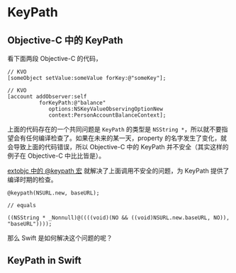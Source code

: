 # KeyPath


## Objective-C 中的 KeyPath

看下面两段 Objective-C 的代码，

```objc
// KVO
[someObject setValue:someValue forKey:@"someKey"];

// KVO
[account addObserver:self
          forKeyPath:@"balance"
             options:NSKeyValueObservingOptionNew
             context:PersonAccountBalanceContext];
```

上面的代码存在的一个共同问题是 `KeyPath` 的类型是 `NSString *`，所以就不要指望会有任何编译检查了。如果在未来的某一天，property 的名字发生了变化，就会导致上面的代码错误，所以 Objective-C 中的 KeyPath 并不安全（其实这样的例子在 Objective-C 中比比皆是）。

[extobjc 中的 @keypath 宏](https://github.com/jspahrsummers/libextobjc/blob/master/extobjc/EXTKeyPathCoding.h#L38) 就解决了上面调用不安全的问题，为 KeyPath 提供了编译时期的检查。

```objc
@keypath(NSURL.new, baseURL);

// equals

((NSString * _Nonnull)@((((void)(NO && ((void)NSURL.new.baseURL, NO)), "baseURL"))));
```

那么 Swift 是如何解决这个问题的呢？

## KeyPath in Swift

